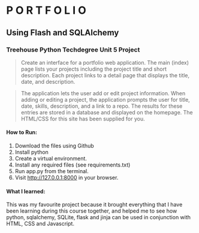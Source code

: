 # P O R T F O L I O
## Using Flash and SQLAlchemy

### Treehouse Python Techdegree Unit 5 Project

> Create an interface for a portfolio web application. The main (index) page lists your projects including the project title and short description. Each project links to a detail page that displays the title, date, and description.

> The application lets the user add or edit project information. When adding or editing a project, the application prompts the user for title, date, skills, description, and a link to a repo. The results for these entries are stored in a database and displayed on the homepage. The HTML/CSS for this site has been supplied for you.

#### How to Run:

1. Download the files using Github
2. Install python
3. Create a virtual environment.
4. Install any required files (see requirements.txt)
5. Run app.py from the terminal.
6. Visit http://127.0.0.1:8000 in your browser.

#### What I learned:

This was my favourite project because it brought everything that I
have been learning during this course together, and helped me to see how python, sqlalchemy, SQLite, flask and jinja can be used in conjunction with HTML, CSS and Javascript.